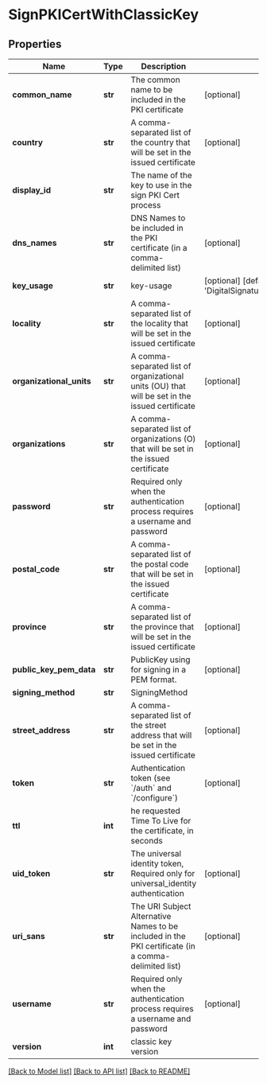 # SignPKICertWithClassicKey

## Properties
Name | Type | Description | Notes
------------ | ------------- | ------------- | -------------
**common_name** | **str** | The common name to be included in the PKI certificate | [optional] 
**country** | **str** | A comma-separated list of the country that will be set in the issued certificate | [optional] 
**display_id** | **str** | The name of the key to use in the sign PKI Cert process | 
**dns_names** | **str** | DNS Names to be included in the PKI certificate (in a comma-delimited list) | [optional] 
**key_usage** | **str** | key-usage | [optional] [default to 'DigitalSignature,KeyAgreement,KeyEncipherment']
**locality** | **str** | A comma-separated list of the locality that will be set in the issued certificate | [optional] 
**organizational_units** | **str** | A comma-separated list of organizational units (OU) that will be set in the issued certificate | [optional] 
**organizations** | **str** | A comma-separated list of organizations (O) that will be set in the issued certificate | [optional] 
**password** | **str** | Required only when the authentication process requires a username and password | [optional] 
**postal_code** | **str** | A comma-separated list of the postal code that will be set in the issued certificate | [optional] 
**province** | **str** | A comma-separated list of the province that will be set in the issued certificate | [optional] 
**public_key_pem_data** | **str** | PublicKey using for signing in a PEM format. | [optional] 
**signing_method** | **str** | SigningMethod | 
**street_address** | **str** | A comma-separated list of the street address that will be set in the issued certificate | [optional] 
**token** | **str** | Authentication token (see &#x60;/auth&#x60; and &#x60;/configure&#x60;) | [optional] 
**ttl** | **int** | he requested Time To Live for the certificate, in seconds | 
**uid_token** | **str** | The universal identity token, Required only for universal_identity authentication | [optional] 
**uri_sans** | **str** | The URI Subject Alternative Names to be included in the PKI certificate (in a comma-delimited list) | [optional] 
**username** | **str** | Required only when the authentication process requires a username and password | [optional] 
**version** | **int** | classic key version | 

[[Back to Model list]](../README.md#documentation-for-models) [[Back to API list]](../README.md#documentation-for-api-endpoints) [[Back to README]](../README.md)


